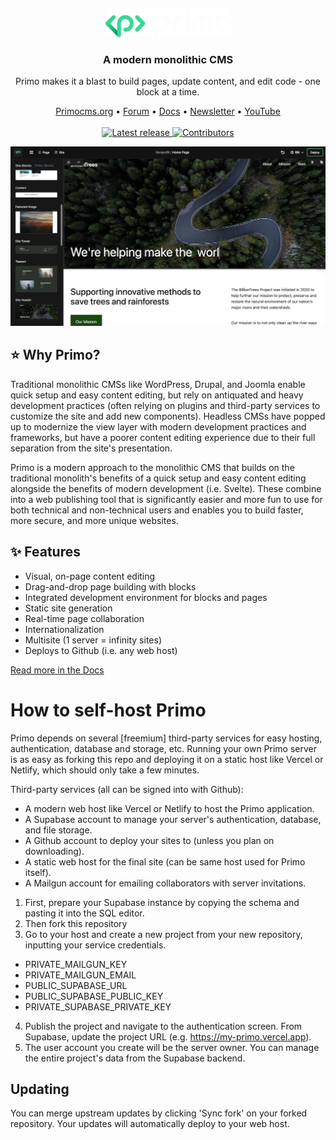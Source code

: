 &nbsp;
<p align="center">
  <a href="https://ghost.org/#gh-dark-mode-only" target="_blank">
    <img src="./static/logo.svg" alt="Primo" width="200px">
  </a>
</p>

<h3 align="center">A modern monolithic CMS</h3>
<p align="center">Primo makes it a blast to build pages, update content, and edit code - one block at a time.</p>

<p align="center">
    <a href="https://primocms.org/">Primocms.org</a> •
    <a href="https://forum.primo.so">Forum</a> •
    <a href="https://docs.primocms.org/docs/">Docs</a> •
    <a href="https://docs.primocms.org/docs/">Newsletter</a> •
    <!-- <a href="https://github.com/primocms/primo">Contributing</a> • -->
    <a href="https://twitter.com/ghost">YouTube</a>
    <br /><br />
    <!-- <a href="https://ghost.org/">
        <img src="https://img.shields.io/badge/downloads-3M-brightgreen.svg" alt="Downloads" />
    </a> -->
    <a href="https://github.com/TryGhost/Ghost/releases/">
        <img src="https://img.shields.io/github/release/TryGhost/Ghost.svg" alt="Latest release" />
    </a>
    <!-- <a href="https://github.com/TryGhost/Ghost/actions">
        <img src="https://github.com/TryGhost/Ghost/workflows/Test%20Suite/badge.svg?branch=main" alt="Build status" />
    </a> -->
    <a href="https://github.com/TryGhost/Ghost/contributors/">
        <img src="https://img.shields.io/github/contributors/TryGhost/Ghost.svg" alt="Contributors" />
    </a>
</p>

![screenshot](/screenshot-v2.png)

## ⭐ Why Primo? 

Traditional monolithic CMSs like WordPress, Drupal, and Joomla enable quick setup and easy content editing, but rely on antiquated and heavy development practices (often relying on plugins and third-party services to customize the site and add new components). Headless CMSs have popped up to modernize the view layer with modern development practices and frameworks, but have a poorer content editing experience due to their full separation from the site's presentation.

Primo is a modern approach to the monolithic CMS that builds on the traditional monolith's benefits of a quick setup and easy content editing alongside the benefits of modern development (i.e. Svelte). These combine into a web publishing tool that is significantly easier and more fun to use for both technical and non-technical users and enables you to build faster, more secure, and more unique websites.

## ✨ Features

- Visual, on-page content editing
- Drag-and-drop page building with blocks
- Integrated development environment for blocks and pages
- Static site generation
- Real-time page collaboration
- Internationalization
- Multisite (1 server = infinity sites)
- Deploys to Github (i.e. any web host)

[Read more in the Docs](https://docs.primocms.org)

# How to self-host Primo

Primo depends on several [freemium] third-party services for easy hosting, authentication, database and storage, etc. Running your own Primo server is as easy as forking this repo and deploying it on a static host like Vercel or Netlify, which should only take a few minutes.

Third-party services (all can be signed into with Github): 
- A modern web host like Vercel or Netlify to host the Primo application. 
- A Supabase account to manage your server's authentication, database, and file storage.
- A Github account to deploy your sites to (unless you plan on downloading).
- A static web host for the final site (can be same host used for Primo itself).
- A Mailgun account for emailing collaborators with server invitations.

1. First, prepare your Supabase instance by copying the schema and pasting it into the SQL editor. 
1. Then fork this repository
1. Go to your host and create a new project from your new repository, inputting your service credentials. 
- PRIVATE_MAILGUN_KEY
- PRIVATE_MAILGUN_EMAIL
- PUBLIC_SUPABASE_URL
- PUBLIC_SUPABASE_PUBLIC_KEY
- PRIVATE_SUPABASE_PRIVATE_KEY
4. Publish the project and navigate to the authentication screen. From Supabase, update the project URL (e.g. https://my-primo.vercel.app). 
5. The user account you create will be the server owner. You can manage the entire project's data from the Supabase backend. 

## Updating
You can merge upstream updates by clicking 'Sync fork' on your forked repository. Your updates will automatically deploy to your web host.


